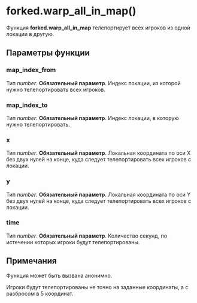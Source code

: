 # forked.warp_all_in_map()
Функция **forked.warp_all_in_map** телепортирует всех игроков из одной локации в другую.

## Параметры функции
### map_index_from
Тип *number*. **Обязательный параметр**. Индекс локации, из которой нужно телепортировать всех игроков.

### map_index_to
Тип *number*. **Обязательный параметр**. Индекс локации, в которую нужно телепортировать.

### x
Тип *number*. **Обязательный параметр**. Локальная координата по оси X без двух нулей на конце, куда следует телепортировать всех игроков с локации.

### y
Тип *number*. **Обязательный параметр**. Локальная координата по оси Y без двух нулей на конце, куда следует телепортировать всех игроков с локации.

### time
Тип *number*. **Обязательный параметр**. Количество секунд, по истечении которых игроки будут телепортированы.

## Примечания
Функция может быть вызвана анонимно.

Игроки будут телепортированы не точно на заданные координаты, а с разбросом в 5 координат.